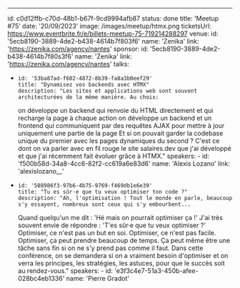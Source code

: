 ---

id: c0d12ffb-c70d-48b1-b67f-9cd9994afb87
status: done
title: 'Meetup #75'
date: '20/09/2023'
image: /images/meetup/htmx.png
ticketsUrl: https://www.eventbrite.fr/e/billets-meetup-75-719214288297
venue:
id: '5ecb8190-3889-4de2-b438-4614b7f803f6'
name: 'Zenika'
link: 'https://zenika.com/agency/nantes'
sponsor:
id: '5ecb8190-3889-4de2-b438-4614b7f80s3f6'
name: 'Zenika'
link: 'https://zenika.com/agency/nantes'
talks:

-     id: '53ba87ad-f602-4872-8b39-fa8a3b0eef29'
      title: "Dynamisez vos backends avec HTMX"
      description: "Les sites et applications web sont souvent architecturées de la même manière. Au choix:
    on développe un backend qui renvoie du HTML directement et qui recharge la page à chaque action
    on développe un backend et un frontend qui communiquent par des requêtes AJAX pour mettre à jour uniquement une partie de la page
    Et si on pouvait garder la codebase unique du premier avec les pages dynamiques du second ? C'est ce dont on va parler avec en fil rouge le site salaires.dev que j'ai développé et que j'ai récemment fait évoluer grâce à HTMX."
    speakers: -
    id: 'f500b58d-34a8-4cc6-82f2-cc619a6e83d6'
    name: 'Alexis Lozano'
    link: 'alexislozano\_\_'
-     id: '508986f3-97b6-4b75-9769-f469db1e6e39'
      title: "Tu es sûr·e que tu veux optimiser ton code ?"
      description: "Ah, l'optimisation ! Tout le monde en parle, beaucoup s'y essayent, nombreux sont ceux qui s'y embourbent...
    Quand quelqu'un me dit : 'Hé mais on pourrait optimiser ça !' J'ai très souvent envie de répondre : 'T'es sûr·e que tu veux optimiser ?'
    Optimiser, ce n'est pas un but en soi. Optimiser, ce n'est pas facile. Optimiser, ça peut prendre beaucoup de temps. Ça peut même être une tâche sans fin si on ne s'y prend pas comme il faut.
    Dans cette conférence, on se demandera si on a vraiment besoin d'optimiser et on verra les principes, les stratégies, les astuces, pour que le succès soit au rendez-vous."
    speakers: -
    id: 'e3f3c4e7-51a3-450b-afee-028bc4eb1336'
    name: 'Pierre Gradot'
